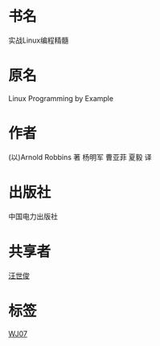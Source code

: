 # 书名 #
实战Linux编程精髓

# 原名 #
Linux Programming by Example

# 作者 #
(以)Arnold Robbins 著
杨明军 曹亚菲 夏毅 译

# 出版社 #
中国电力出版社

# 共享者 #
[汪世俊](WJ.md)

# 标签 #
[WJ07](WJ07.md)